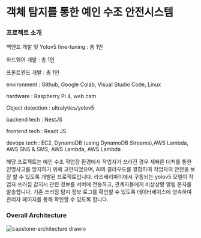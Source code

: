 # 객체 탐지를 통한 예인 수조 안전시스템

### 프로젝트 소개
백엔드 개발 및 Yolov5 fine-tuning : 총 1인

하드웨어 개발 : 총 1인

프론트엔드 개발 : 총 1인

environment : Github, Google Colab, Visual Studio Code, Linux

hardware : Raspberry Pi 4, web cam

Object detection : ultralytics/yolov5

backend tech : NestJS

frontend tech : React JS

devops tech : EC2, DynamoDB (using DynamoDB Streams),AWS Lambda, AWS SNS & SMS, AWS Lambda, AWS Lambda

해당 프로젝트는 예인 수조 작업장 환경에서 작업자가 쓰러진 경우 제빠른 대처를 통한 인명사고를 방지하기 위해 고안되었으며, AI와 클라우드를 결합하여 작업자의 안전을 보장 할 수 있도록 개발된 프로젝트입니다.
라즈베리파이에서 구동되는 yolov5 모델이 작업자 쓰러짐 감지시 관련 정보를 서버에 전송하고, 관계자들에게 비상상황 알림 문자를 발송합니다.
기존 쓰러짐 탐지 정보 로그를 확인할 수 있도록 데이터베이스에 영속하여 관리자 페이지를 통해 확인할 수 있도록 합니다.


### Overall Architecture
![capstone-architecture drawio](https://github.com/capstone-secure-system/capstone-backend/assets/80220062/ceea4cbf-c3bf-4999-a204-c27f6d8bcdd5)
